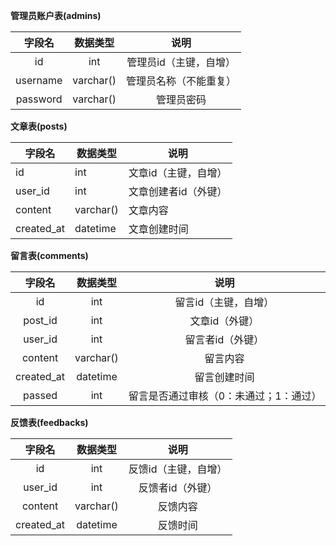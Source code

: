 **管理员账户表(admins)**

字段名|数据类型|说明
:-:|:-:|:-:
id|int|管理员id（主键，自增）
username|varchar()|管理员名称（不能重复）
password|varchar()|管理员密码

**文章表(posts)**

字段名|数据类型|说明
-|-|-
id|int|文章id（主键，自增）
user_id|int|文章创建者id（外键）
content|varchar()|文章内容
created_at|datetime|文章创建时间

**留言表(comments)**

字段名|数据类型|说明
:-:|:-:|:-:
id|int|留言id（主键，自增）
post_id|int|文章id（外键）
user_id|int|留言者id（外键）
content|varchar()|留言内容
created_at|datetime|留言创建时间
passed|int|留言是否通过审核（0：未通过；1：通过）

**反馈表(feedbacks)**

字段名|数据类型|说明
:-:|:-:|:-:
id|int|反馈id（主键，自增）
user_id|int|反馈者id（外键）
content|varchar()|反馈内容
created_at|datetime|反馈时间
